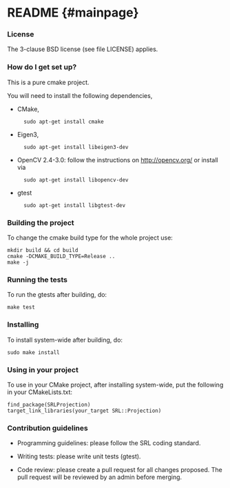 README                        {#mainpage}
======


### License ###

The 3-clause BSD license (see file LICENSE) applies.

### How do I get set up? ###

This is a pure cmake project.

You will need to install the following dependencies,

* CMake,

        sudo apt-get install cmake

* Eigen3,

        sudo apt-get install libeigen3-dev


* OpenCV 2.4-3.0: follow the instructions on http://opencv.org/ or install
  via

        sudo apt-get install libopencv-dev

* gtest

        sudo apt-get install libgtest-dev

### Building the project ###

To change the cmake build type for the whole project use:

    mkdir build && cd build
    cmake -DCMAKE_BUILD_TYPE=Release ..
    make -j

### Running the tests ###

To run the gtests after building, do:

    make test

### Installing ###

To install system-wide after building, do:

    sudo make install

### Using in your project ###

To use in your CMake project, after installing system-wide, put the following in your
CMakeLists.txt:

```
find_package(SRLProjection)
target_link_libraries(your_target SRL::Projection)
```



### Contribution guidelines ###

* Programming guidelines: please follow the SRL coding standard.

* Writing tests: please write unit tests (gtest).

* Code review: please create a pull request for all changes proposed. The pull
  request will be reviewed by an admin before merging.

